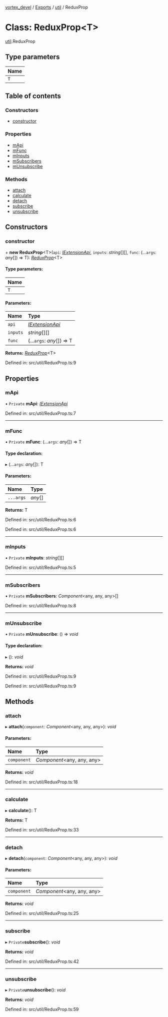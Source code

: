 [vortex_devel](../README.md) / [Exports](../modules.md) / [util](../modules/util.md) / ReduxProp

# Class: ReduxProp<T\>

[util](../modules/util.md).ReduxProp

## Type parameters

Name |
:------ |
`T` |

## Table of contents

### Constructors

- [constructor](util.reduxprop.md#constructor)

### Properties

- [mApi](util.reduxprop.md#mapi)
- [mFunc](util.reduxprop.md#mfunc)
- [mInputs](util.reduxprop.md#minputs)
- [mSubscribers](util.reduxprop.md#msubscribers)
- [mUnsubscribe](util.reduxprop.md#munsubscribe)

### Methods

- [attach](util.reduxprop.md#attach)
- [calculate](util.reduxprop.md#calculate)
- [detach](util.reduxprop.md#detach)
- [subscribe](util.reduxprop.md#subscribe)
- [unsubscribe](util.reduxprop.md#unsubscribe)

## Constructors

### constructor

\+ **new ReduxProp**<T\>(`api`: [*IExtensionApi*](../interfaces/types.iextensionapi.md), `inputs`: *string*[][], `func`: (...`args`: *any*[]) => T): [*ReduxProp*](util.reduxprop.md)<T\>

#### Type parameters:

Name |
:------ |
`T` |

#### Parameters:

Name | Type |
:------ | :------ |
`api` | [*IExtensionApi*](../interfaces/types.iextensionapi.md) |
`inputs` | *string*[][] |
`func` | (...`args`: *any*[]) => T |

**Returns:** [*ReduxProp*](util.reduxprop.md)<T\>

Defined in: src/util/ReduxProp.ts:9

## Properties

### mApi

• `Private` **mApi**: [*IExtensionApi*](../interfaces/types.iextensionapi.md)

Defined in: src/util/ReduxProp.ts:7

___

### mFunc

• `Private` **mFunc**: (...`args`: *any*[]) => T

#### Type declaration:

▸ (...`args`: *any*[]): T

#### Parameters:

Name | Type |
:------ | :------ |
`...args` | *any*[] |

**Returns:** T

Defined in: src/util/ReduxProp.ts:6

Defined in: src/util/ReduxProp.ts:6

___

### mInputs

• `Private` **mInputs**: *string*[][]

Defined in: src/util/ReduxProp.ts:5

___

### mSubscribers

• `Private` **mSubscribers**: *Component*<any, any, any\>[]

Defined in: src/util/ReduxProp.ts:8

___

### mUnsubscribe

• `Private` **mUnsubscribe**: () => *void*

#### Type declaration:

▸ (): *void*

**Returns:** *void*

Defined in: src/util/ReduxProp.ts:9

Defined in: src/util/ReduxProp.ts:9

## Methods

### attach

▸ **attach**(`component`: *Component*<any, any, any\>): *void*

#### Parameters:

Name | Type |
:------ | :------ |
`component` | *Component*<any, any, any\> |

**Returns:** *void*

Defined in: src/util/ReduxProp.ts:18

___

### calculate

▸ **calculate**(): T

**Returns:** T

Defined in: src/util/ReduxProp.ts:33

___

### detach

▸ **detach**(`component`: *Component*<any, any, any\>): *void*

#### Parameters:

Name | Type |
:------ | :------ |
`component` | *Component*<any, any, any\> |

**Returns:** *void*

Defined in: src/util/ReduxProp.ts:25

___

### subscribe

▸ `Private`**subscribe**(): *void*

**Returns:** *void*

Defined in: src/util/ReduxProp.ts:42

___

### unsubscribe

▸ `Private`**unsubscribe**(): *void*

**Returns:** *void*

Defined in: src/util/ReduxProp.ts:59
